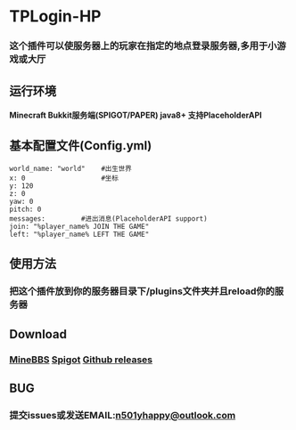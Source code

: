 # TPLogin-HP


### 这个插件可以使服务器上的玩家在指定的地点登录服务器,多用于小游戏或大厅

## 运行环境

#### Minecraft Bukkit服务端(SPIGOT/PAPER)   java8+ 支持PlaceholderAPI

## 基本配置文件(Config.yml)
    world_name: "world"    #出生世界
    x: 0                   #坐标
    y: 120
    z: 0
    yaw: 0
    pitch: 0
    messages:         #进出消息(PlaceholderAPI support)
    join: "%player_name% JOIN THE GAME"
    left: "%player_name% LEFT THE GAME"
## 使用方法
### 把这个插件放到你的服务器目录下/plugins文件夹并且reload你的服务器

## Download
### [MineBBS](https://markdown.com.cn) [Spigot](https://markdown.com.cn) [Github releases](https://github.com/N501YHappy/TpLogin-HP/releases)

## BUG
### 提交issues或发送EMAIL:n501yhappy@outlook.com
